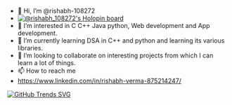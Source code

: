 - 👋 Hi, I’m @rishabh-108272
- [![@rishabh_108272's Holopin board](https://holopin.me/rishabh_108272)](https://holopin.io/@rishabh_108272)
- 👀 I’m interested in C C++ Java python, Web development and App development.
- 🌱 I’m currently learning DSA in C++ and python and learning its various libraries.
- 💞️ I’m looking to collaborate on interesting projects from which I can learn a lot of things.
- 📫 How to reach me 
- https://www.linkedin.com/in/rishabh-verma-875214247/

[![GitHub Trends SVG](https://api.githubtrends.io/rishabh-108272/svg/avgupta456/langs)](https://githubtrends.io)
<!---
rishabh-108272/rishabh-108272 is a ✨ special ✨ repository because its `README.md` (this file) appears on your GitHub profile.
You can click the Preview link to take a look at your changes.
--->
